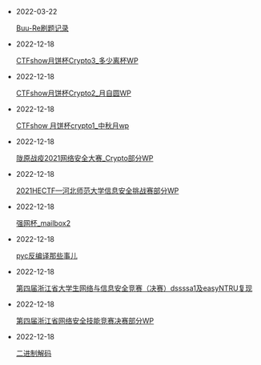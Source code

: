 - 2022-03-22

  [Buu-Re刷题记录](https://www.21r000.top/article/c9a43e3e.html)

- 2022-12-18

  [CTFshow月饼杯Crypto3_多少离杯WP](https://www.21r000.top/article/a7cc6afa.html)

- 2022-12-18

  [CTFshow月饼杯Crypto2_月自圆WP](https://www.21r000.top/article/dcbf7c1a.html)

- 2022-12-18

  [CTFshow 月饼杯crypto1_中秋月wp](https://www.21r000.top/article/b5c81d74.html)

- 2022-12-18

  [陇原战疫2021网络安全大赛_Crypto部分WP](https://www.21r000.top/article/243479c5.html)

- 2022-12-18

  [2021HECTF—河北师范大学信息安全挑战赛部分WP](https://www.21r000.top/article/84f3998a.html)

- 2022-12-18

  [强网杯_mailbox2](https://www.21r000.top/article/ec7d43d7.html)

- 2022-12-18

  [pyc反编译那些事儿](https://www.21r000.top/article/f287aeaa.html)

- 2022-12-18

  [第四届浙江省大学生网络与信息安全竞赛（决赛）dssssa1及easyNTRU复现](https://www.21r000.top/article/8f0d21b8.html)

- 2022-12-18

  [第四届浙江省网络安全技能竞赛决赛部分WP](https://www.21r000.top/article/8d4c4fc4.html)

- 2022-12-18

  [二进制解码](https://www.21r000.top/article/66f43719.html)


